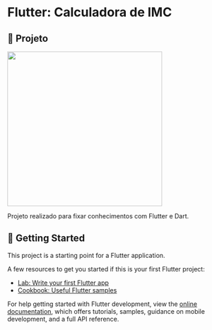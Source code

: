 # Flutter: Calculadora de IMC

## 📱 Projeto

<img src="https://i.imgur.com/cxuPuuO.png" width="350"/>

Projeto realizado para fixar conhecimentos com Flutter e Dart. 

## 📲 Getting Started

This project is a starting point for a Flutter application.

A few resources to get you started if this is your first Flutter project:

- [Lab: Write your first Flutter app](https://docs.flutter.dev/get-started/codelab)
- [Cookbook: Useful Flutter samples](https://docs.flutter.dev/cookbook)

For help getting started with Flutter development, view the
[online documentation](https://docs.flutter.dev/), which offers tutorials,
samples, guidance on mobile development, and a full API reference.
